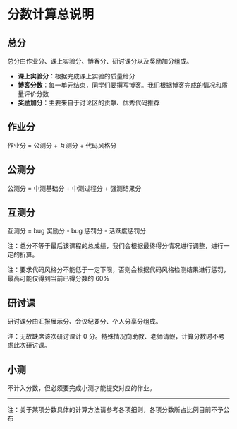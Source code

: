 # 分数计算总说明

## 总分

总分由作业分、课上实验分、博客分、研讨课分以及奖励加分组成。

- **课上实验分**：根据完成课上实验的质量给分
- **博客分数**：每一单元结束，同学们要撰写博客。我们根据博客完成的情况和质量评价分数
- **奖励加分**：主要来自于讨论区的贡献、优秀代码推荐

## 作业分

作业分 = 公测分 + 互测分 + 代码风格分

## 公测分

公测分 = 中测基础分 + 中测过程分 + 强测结果分

## 互测分

互测分 = bug 奖励分 - bug 惩罚分 - 活跃度惩罚分


注：总分不等于最后该课程的总成绩，我们会根据最终得分情况进行调整，进行一定的折算。

注：要求代码风格分不能低于一定下限，否则会根据代码风格检测结果进行惩罚，最高可能仅得到当前已得分数的 60%

## 研讨课

研讨课分由汇报展示分、会议纪要分、个人分享分组成。

注：无故缺席该次研讨课计 0 分。特殊情况向助教、老师请假，计算分数时不考虑此次研讨课。

## 小测

不计入分数，但必须要完成小测才能提交对应的作业。

___

注：关于某项分数具体的计算方法请参考各项细则，各项分数所占比例目前不予公布
